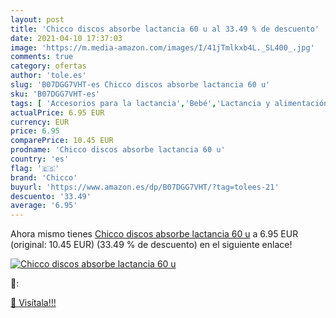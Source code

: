 ```yaml
---
layout: post
title: 'Chicco discos absorbe lactancia 60 u al 33.49 % de descuento'
date: 2021-04-10 17:37:03
image: 'https://m.media-amazon.com/images/I/41jTmlkxb4L._SL400_.jpg'
comments: true
category: ofertas
author: 'tole.es'
slug: 'B07DGG7VHT-es Chicco discos absorbe lactancia 60 u'
sku: 'B07DGG7VHT-es'
tags: [ 'Accesorios para la lactancia','Bebé','Lactancia y alimentación','chicco','lactancia', ]
actualPrice: 6.95 EUR
currency: EUR
price: 6.95
comparePrice: 10.45 EUR
prodname: 'Chicco discos absorbe lactancia 60 u'
country: 'es'
flag: '🇪🇸'
brand: 'Chicco'
buyurl: 'https://www.amazon.es/dp/B07DGG7VHT/?tag=tolees-21'
descuento: '33.49'
average: '6.95'
---
```


Ahora mismo tienes [Chicco discos absorbe lactancia 60 u](https://www.amazon.es/dp/B07DGG7VHT/?tag=tolees-21) a 6.95 EUR (original: 10.45 EUR) (33.49 %  de descuento) en el siguiente enlace!

[![Chicco discos absorbe lactancia 60 u](https://m.media-amazon.com/images/I/41jTmlkxb4L._SL400_.jpg)](https://www.amazon.es/dp/B07DGG7VHT/?tag=tolees-21)

🔎:


[🛒 Visítala!!!](https://www.amazon.es/dp/B07DGG7VHT/?tag=tolees-21)
